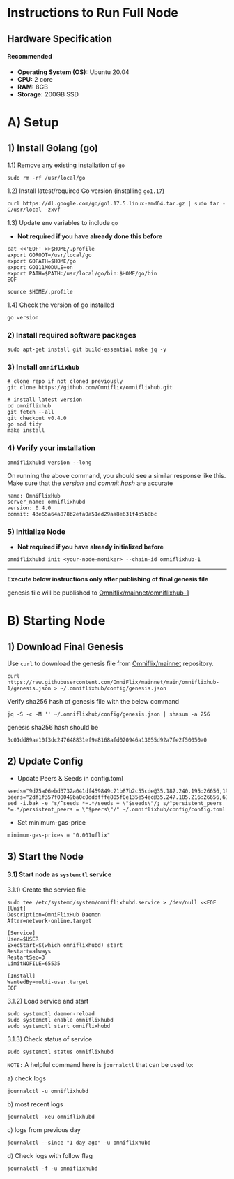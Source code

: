 # Instructions to Run Full Node
Hardware Specification
---
#### Recommended

- **Operating System (OS):** Ubuntu 20.04
- **CPU:** 2 core
- **RAM:** 8GB
- **Storage:** 200GB SSD

# A) Setup

## 1) Install Golang (go)

1.1) Remove any existing installation of `go`

```
sudo rm -rf /usr/local/go
```

1.2) Install latest/required Go version (installing `go1.17`)

```
curl https://dl.google.com/go/go1.17.5.linux-amd64.tar.gz | sudo tar -C/usr/local -zxvf -
```

1.3) Update env variables to include `go`
    
   - **Not required if you have already done this before**
```
cat <<'EOF' >>$HOME/.profile
export GOROOT=/usr/local/go
export GOPATH=$HOME/go
export GO111MODULE=on
export PATH=$PATH:/usr/local/go/bin:$HOME/go/bin
EOF

source $HOME/.profile
```

1.4) Check the version of go installed

```
go version
```

### 2) Install required software packages

```
sudo apt-get install git build-essential make jq -y
```

### 3) Install `omniflixhub`

```
# clone repo if not cloned previously 
git clone https://github.com/Omniflix/omniflixhub.git

# install latest version 
cd omniflixhub
git fetch --all
git checkout v0.4.0
go mod tidy
make install
```

### 4) Verify your installation
```
omniflixhubd version --long
```

On running the above command, you should see a similar response like this. Make sure that the *version* and *commit hash* are accurate

```
name: OmniFlixHub
server_name: omniflixhubd
version: 0.4.0
commit: 43e65a64a878b2efa0a51ed29aa8e631f4b5b8bc
```

### 5) Initialize Node
 
 - **Not required if you have already initialized before**

```
omniflixhubd init <your-node-moniker> --chain-id omniflixhub-1
```


---

**Execute below instructions only after publishing of final genesis file**

genesis file will be published to [Omniflix/mainnet/omniflixhub-1](https://github.com/Omniflix/mainnet)




# B) Starting Node

## 1) Download Final Genesis
Use `curl` to download the genesis file from [Omniflix/mainnet](https://github.com/Omniflix/mainnet) repository.

```
curl https://raw.githubusercontent.com/OmniFlix/mainnet/main/omniflixhub-1/genesis.json > ~/.omniflixhub/config/genesis.json
```
Verify sha256 hash of genesis file with the below command
```
jq -S -c -M '' ~/.omniflixhub/config/genesis.json | shasum -a 256
```
genesis sha256 hash should be 
```
3c01dd89ae10f3dc247648831ef9e8168afd020946a13055d92a7fe2f50050a0
```

## 2) Update Config 
   - Update Peers & Seeds in config.toml

```
seeds="9d75a06ebd3732a041df459849c21b87b2c55cde@35.187.240.195:26656,19feae28207474eb9f168fff9720fd4d418df1ed@35.240.196.102:26656"
peers="2df1f357f08049ba0c0dddfffe805f0e135e54ec@35.247.185.216:26656,6198ac4bc907f6d1a78309ef58491370afc49799@34.124.195.219:26656,574b37cc6e80663e70673cbe848147c2643ca48e@35.240.187.174:26656,8313c9d55006da030588f61806b3e056a113e6e8@34.87.18.204:26656"
sed -i.bak -e "s/^seeds *=.*/seeds = \"$seeds\"/; s/^persistent_peers *=.*/persistent_peers = \"$peers\"/" ~/.omniflixhub/config/config.toml
```
   - Set minimum-gas-price
    
    minimum-gas-prices = "0.001uflix"
    

## 3) Start the Node

#### 3.1) Start node as `systemctl` service

3.1.1) Create the service file

```
sudo tee /etc/systemd/system/omniflixhubd.service > /dev/null <<EOF
[Unit]
Description=OmniFlixHub Daemon
After=network-online.target

[Service]
User=$USER
ExecStart=$(which omniflixhubd) start
Restart=always
RestartSec=3
LimitNOFILE=65535

[Install]
WantedBy=multi-user.target
EOF
```

3.1.2) Load service and start
```
sudo systemctl daemon-reload
sudo systemctl enable omniflixhubd
sudo systemctl start omniflixhubd
```

3.1.3) Check status of service
```
sudo systemctl status omniflixhubd
```

`NOTE:`
A helpful command here is `journalctl` that can be used to:

  a) check logs
  ```
  journalctl -u omniflixhubd
  ```

  b) most recent logs
  ```
  journalctl -xeu omniflixhubd
  ```

  c) logs from previous day
  ```
  journalctl --since "1 day ago" -u omniflixhubd
  ```

  d) Check logs with follow flag
  ```
  journalctl -f -u omniflixhubd
  ```
